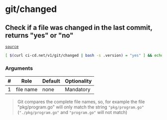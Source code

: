 # git/changed

## Check if a file was changed in the last commit, returns "yes" or "no"
[`source`](https://github.com/omrilotan/ci-cd.net/blob/master/scripts/v1/git/changed)

```sh
[ $(curl ci-cd.net/v1/git/changed | bash -s .version) = "yes" ] && echo "Version was changed"
```

### Arguments

| # | Role | Default | Optionality
| --- | --- | --- | ---
| 1 | file name | none | Mandatory

> Git compares the complete file names, so, for example the file "pkg/program.go" will only match the string `"pkg/program.go"` (`"./pkg/program.go"` and `"program.go"` will not match)
